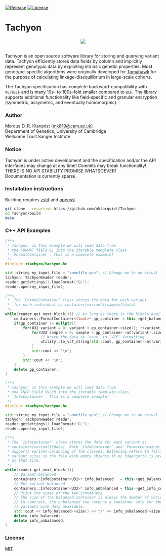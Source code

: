 [![Release](https://img.shields.io/badge/Release-beta_0.2-blue.svg)](https://github.com/mklarqvist/Tachyon/releases)
[![License](https://img.shields.io/badge/License-MIT-blue.svg)](LICENSE)


# Tachyon
<div align="center">
<img src="https://github.com/mklarqvist/Tachyon/blob/master/yon_logo.png"><br><br>
</div>

Tachyon is an open source software library for storing and querying variant data. Tachyon efficiently stores data fields by column and implicitly represent genotypic data by exploiting intrinsic genetic properties. Most genotype-specific algorithms were originally developed for [Tomahawk][tomahawk] for the purpose of calculating linkage-disequilibrium in large-scale cohorts.

The Tachyon specification has complete backward-compatibility with `VCF`/`BCF` and is many 10s- to 100s-fold smaller compared to `BCF`. The library supports additional functionality like field-specific and granular encryption (symmetric, assymetric, and eventually homomorphic).

### Author
Marcus D. R. Klarqvist (<mk819@cam.ac.uk>)  
Department of Genetics, University of Cambridge  
Wellcome Trust Sanger Institute

### Notice
Tachyon is under active development and the specification and/or the API interfaces may change at any time! Commits may break functionality!  
THERE IS NO API STABILITY PROMISE WHATSOEVER!  
Documentation is currently sparse.

### Installation instructions
Building requires [zstd][zstd] and [openssl][openssl]
```bash
git clone --recursive https://github.com/mklarqvist/Tachyon
cd Tachyon/build
make
```

### C++ API Examples
```c++
/**<
 * Tachyon: in this example we will load data from
 * the FORMAT field GL into the iterable template class
 * `FormatContainer`. This is a complete example!
 */
#include <tachyon/tachyon.h>

std::string my_input_file = "somefile.yon"; // Change me to an actual file that exists on your filesystem
tachyon::TachyonReader reader;
reader.getSettings().loadFormat("GL");
reader.open(my_input_file);

/**<
 *  The `FormatContainer` class stores the data for each variant 
 *  for each individual as container[variant][sample][data]
 */
while(reader.get_next_block()){ // As long as there is YON blocks available
    containers::FormatContainer<float>* gp_container = this->get_balanced_format_container<float>("GL", meta);
    if(gp_container != nullptr){
        for(U32 variant = 0; variant < gp_container->size(); ++variant){
            for(U32 sample = 0; sample < gp_container->at(variant).size(); ++sample){
                // Write the data to `cout` in `VCF` formatting
                utility::to_vcf_string(std::cout, gp_container->at(variant).at(sample)) << ' ';
            }
            std::cout << '\n';
        }
        std::cout << '\n';
    }
    delete gp_container;
}
```

```c++
/**<
 * Tachyon: in this example we will load data from
 * the INFO field SVLEN into the iterable template class
 * `InfoContainer`. This is a complete example!
 */
#include <tachyon/tachyon.h>

std::string my_input_file = "somefile.yon"; // Change me to an actual file that exists on your filesystem
tachyon::TachyonReader reader;
reader.getSettings().loadFormat("GL");
reader.open(my_input_file);

/**<
 * The `InfoContainer` class stores the data for each variant as
 * container[variant][data]. Both `InfoContainer` and `FormatContainer`
 * supports variant-balancing of the classes. Balancing refers to filling
 * variant sites in the file with empty objects if no tdaargetta is present
 * at that site. 
 */
while(reader.get_next_block()){
    // Variant-balanced
    containers::InfoContainer<U32>* info_balanced   = this->get_balanced_info_container<U32>("SVLEN", meta);
    // Not variant-balanced 
    containers::InfoContainer<U32>* info_unbalanced = this->get_info_container<U32>("SVLEN");
    // Print the sizes of the two containers
    // The size of the balanced container is always the number of variants
    // In contrast, the unbalanced one returns a container only for the 
    // variants with data available. 
    std::cout << info_balanced->size() << "/" << info_unbalanced->size() << '\n';
    delete info_balanced;
    delete info_unbalanced;
}
```

[openssl]:  https://www.openssl.org/
[zstd]:     https://github.com/facebook/zstd
[tomahawk]: https://github.com/mklarqvist/tomahawk

### License
[MIT](LICENSE)
